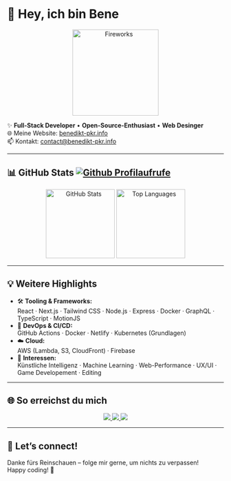 # 👋 Hey, ich bin Bene

<p align="center">
  <img src="https://media0.giphy.com/media/v1.Y2lkPTc5MGI3NjExcmxhYjRnMGUxOW5ic3l1bG82NnhkNXhjM2t1Z28xdmd5YWRrZjlqZSZlcD12MV9pbnRlcm5hbF9naWZfYnlfaWQmY3Q9Zw/qgQUggAC3Pfv687qPC/giphy.gif" alt="Fireworks" width="200"/>
</p>

✨ **Full-Stack Developer** • **Open-Source-Enthusiast** • **Web Desinger**  
🌐 Meine Website: [benedikt-pkr.info](https://benedikt-pkr.info)  
📫 Kontakt: [contact@benedikt-pkr.info](mailto:contact@benedikt-pkr.info)

---

## 📊 GitHub Stats      <a href="https://github.com/Beneking102"><img src="https://komarev.com/ghpvc/?username=beneking102&label=Profile%20views&color=00fe12&style=flat" alt="Github Profilaufrufe" /></a>
<p align="center">
  <img height="160" src="https://github-readme-stats.vercel.app/api?username=Beneking102&show_icons=true&theme=merko" alt="GitHub Stats"/>
  <img height="160" src="https://github-readme-stats.vercel.app/api/top-langs?username=Beneking102&layout=compact&langs_count=5&theme=merko" alt="Top Languages"/>
</p>

---

## 💡 Weitere Highlights

- 🛠 **Tooling & Frameworks:**  
  React · Next.js · Tailwind CSS · Node.js · Express · Docker · GraphQL · TypeScript · MotionJS
- 🔧 **DevOps & CI/CD:**  
  GitHub Actions · Docker · Netlify · Kubernetes (Grundlagen)
- ☁️ **Cloud:**  
  AWS (Lambda, S3, CloudFront) · Firebase
- 🤖 **Interessen:**  
  Künstliche Intelligenz · Machine Learning · Web-Performance · UX/UI · Game Developement · Editing

---

## 🌐 So erreichst du mich

<p align="center">
  <a href="https://www.linkedin.com/in/benedikt-pankratz-a6694b360/" target="_blank">
    <img src="https://img.shields.io/badge/LinkedIn-0A66C2?style=for-the-badge&logo=linkedin&logoColor=white"/>
  </a>
  <a href="mailto:contact@benedikt-pkr.info">
    <img src="https://img.shields.io/badge/Email-D14836?style=for-the-badge&logo=gmail&logoColor=white"/>
  </a>
  <a href="https://benedikt-pkr.info" target="_blank">
    <img src="https://img.shields.io/badge/Webseite-10B981?style=for-the-badge&logo=read-the-docs&logoColor=white"/>
  </a>
</p>

---

## 🎉 Let’s connect!

Danke fürs Reinschauen – folge mir gerne, um nichts zu verpassen!  
Happy coding! 🚀
